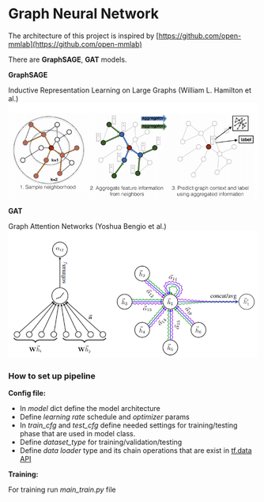 # Graph Neural Network

The architecture of this project is inspired by [https://github.com/open-mmlab](https://github.com/open-mmlab)

There are **GraphSAGE**, **GAT** models.


**GraphSAGE**

Inductive Representation Learning on Large Graphs (William L. Hamilton et al.)
![graphSAGE](readme_data/graphSAGE.png)

**GAT**

Graph Attention Networks (Yoshua Bengio et al.)
![GAT](readme_data/GAT.png)


### How to set up pipeline

**Config file:**
* In *model* dict define the model architecture
* Define *learning rate* schedule and *optimizer* params
* In *train_cfg* and *test_cfg* define needed settings for training/testing phase that are used in model class.
* Define *dataset_type* for training/validation/testing
* Define *data loader* type and its chain operations that are exist in [tf.data API](https://www.tensorflow.org/guide/data?hl=ru)

**Training:**

For training run *main_train.py* file

